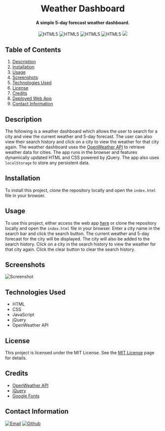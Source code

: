 <h1 align="center">
  Weather Dashboard
</h1>

<h4 align="center">A simple 5-day forecast weather dashboard.</h4>

<p align="center">
    <img src="https://img.shields.io/badge/HTML5-E34F26.svg?style=for-the-badge&logo=HTML5&logoColor=white" alt="HTML5">
    <img src="https://img.shields.io/badge/CSS3-1572B6.svg?style=for-the-badge&logo=CSS3&logoColor=white" alt="HTML5">
    <img src="https://img.shields.io/badge/JavaScript-F7DF1E.svg?style=for-the-badge&logo=JavaScript&logoColor=black" alt="HTML5">
    <img src="https://img.shields.io/badge/jQuery-0769AD.svg?style=for-the-badge&logo=jQuery&logoColor=white" alt="HTML5">
    <img src="https://img.shields.io/badge/License-MIT-blue.svg?style=for-the-badge">
</p>

## Table of Contents
1. [Description](#description)
2. [Installation](#installation)
3. [Usage](#usage)
4. [Screenshots](#screenshots)
5. [Technologies Used](#technologies-used)
6. [License](#license)
7. [Credits](#credits)
8. [Deployed Web App](#deployed-web-app)
9. [Contact Information](#contact-information)

## Description
The following is a weather dashboard which allows the user to search for a city and view the current weather and 5-day forecast. The user can also view their search history and click on a city to view the weather for that city again. The weather dashboard uses the [OpenWeather API](https://openweathermap.org/api) to retrieve weather data for cities. The app runs in the browser and features dynamically updated HTML and CSS powered by jQuery. The app also uses `localStorage` to store any persistent data.

## Installation
To install this project, clone the repository locally and open the `index.html` file in your browser.

## Usage
To use this project, either access the web app [here](https://cwchilvers.github.io/UCI-CBC-06-WeatherDashboard/) or clone the repository locally and open the `index.html` file in your browser. Enter a city name in the search bar and click the search button. The current weather and 5-day forecast for the city will be displayed. The city will also be added to the search history. Click on a city in the search history to view the weather for that city again. Click the clear button to clear the search history.

## Screenshots
![Screenshot](https://github.com/cwchilvers/UCI-CBC-06-WeatherDashboard/assets/59628271/f342e69f-b7ae-4f5d-90f1-36f7e3497931)

## Technologies Used
* HTML
* CSS
* JavaScript
* jQuery
* OpenWeather API

## License
This project is licensed under the MIT License. See the [MIT License](https://opensource.org/licenses/mit/) page for details.

## Credits
* [OpenWeather API](https://openweathermap.org/api)
* [jQuery](https://jquery.com/)
* [Google Fonts](https://fonts.google.com/)



## Contact Information
[![Email](https://img.shields.io/badge/Gmail-D14836?style=for-the-badge&logo=gmail&logoColor=white)](mailto:cwchilvers@gmail.com)
[![Github](https://img.shields.io/badge/GitHub-181717.svg?style=for-the-badge&logo=GitHub&logoColor=white)](https://github.com/cwchilvers)